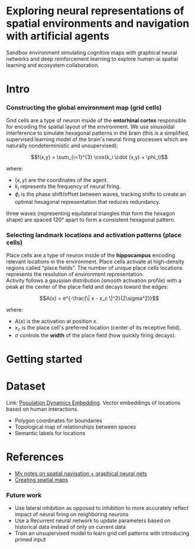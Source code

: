 # Exploring neural representations of spatial environments and navigation with artificial agents
Sandbox environment simulating cognitive maps with graphical neural networks and deep reinforcement learning to explore human-ai spatial learning and ecosystem collaboration.

# Intro
### Constructing the global environment map (grid cells)
Grid cells are a type of neuron inside of the **entorhinal cortex** responsible for encoding the spatial layout of the environment.
We use sinusoidal interference to simulate hexagonal patterns in the brain (this is a 
simplified, supervised learning model of the brain's neural firing processes which are
naturally nondeterministic and unsupervised):

```math
f(x,y) = \sum_{i=1}^{3} \cos(k_i \cdot (x,y) + \phi_i)
```

where:
- $`(x,y)`$ are the coordinates of the agent.
- $`k_i`$ represents the frequency of neural firing.
- $`\phi_i`$ is the phase shift/offset between waves, tracking shifts to create an optimal hexagonal representation that reduces redundancy.

three waves (representing equilateral triangles that form the hexagon shape) are spaced 120° apart to form a consistent hexagonal pattern.

### Selecting landmark locations and activation patterns (place cells)
Place cells are a type of neuron inside of the **hippocampus** encoding relevant locations in the environment.
Place cells activate at high-density regions called "place fields". The number of unique
place cells locations represents the resolution of environment representation.
<br/>
Activity follows a gaussian distribution (smooth activation profile) with a peak at the center of the place field and decays toward the edges:
```math
A(x) = e^{-\frac{\| x - x_c \|^2}{2\sigma^2}}
```

where:
 - $`A(x)`$ is the activation at position $`x`$.
  - $`x_c`$ is the place cell's preferred location (center of its receptive field).
  - $`\sigma`$ controls the **width** of the place field (how quickly firing decays).


# Getting started

# Dataset
Link: [Population Dynamics Embedding](https://www.kaggle.com/datasets/veeralakrishna/population-dynamics-embeddings). Vector embeddings of locations based on human interactions.
- Polygon coordinates for boundaries
- Topological map of relationships between spaces
- Semantic labels for locations
# References
- [My notes on spatial navigation + graphical neural nets](https://www.remnote.com/a/notes-on-neural-maps-and-spatial-navigation/67c22f7a3df60be1a78d6436)
- [Creating spatial maps](https://www.youtube.com/watch?v=iV-EMA5g288)
### Future work
- Use lateral inhibition as opposed to inhibition to more accurately reflect impact of neural firing on neighboring neurons
- Use a Recurrent neural network to update parameters based on historical data instead of only
on current data
- Train an unsupervised model to learn grid cell patterns with introducing primed input